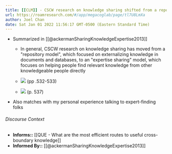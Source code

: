 ```yaml
---
title: [[CLM]] - CSCW research on knowledge sharing shifted from a repository model to an expertise sharing model around the mid-2000's - [[@ackermanSharingKnowledgeExpertise2013]]
url: https://roamresearch.com/#/app/megacoglab/page/tl7U8LmXa
author: Joel Chan
date: Sat Jan 01 2022 11:56:17 GMT-0500 (Eastern Standard Time)
---
```


- Summarized in [[@ackermanSharingKnowledgeExpertise2013]]

    - In general, CSCW research on knowledge sharing has moved from a "repository model", which focused on externalizing knowledge in documents and databases, to an "expertise sharing" model, which focuses on helping people find relevant knowledge from other knowledgeable people directly

    - ![](https://firebasestorage.googleapis.com/v0/b/firescript-577a2.appspot.com/o/imgs%2Fapp%2Fmegacoglab%2FHc-RAqA1r5?alt=media&token=6554ee91-3cff-4f5b-a346-6ba0cb8764e1) (pp .532-533)

    - ![](https://firebasestorage.googleapis.com/v0/b/firescript-577a2.appspot.com/o/imgs%2Fapp%2Fmegacoglab%2FL8eEngV6g_.png?alt=media&token=1994f3bd-e19e-4a25-b169-655af94b9329) (p. 537)
- Also matches with my personal experience talking to expert-finding folks

###### Discourse Context

- **Informs::** [[QUE - What are the most efficient routes to useful cross-boundary knowledge]]
- **Informed By::** [[@ackermanSharingKnowledgeExpertise2013]]
